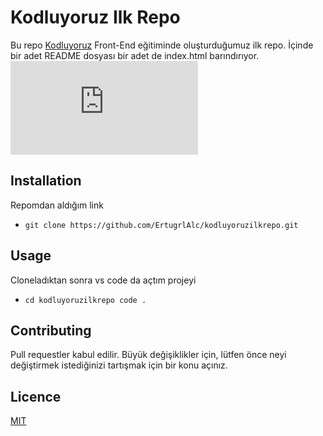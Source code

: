 # Kodluyoruz Ilk Repo
Bu repo [Kodluyoruz](https://www.kodluyoruz.org/) Front-End eğitiminde oluşturduğumuz ilk repo. İçinde bir adet README dosyası bir adet de index.html barındırıyor.
![Proje Fotoğrafı](https://github.com/ErtugrlAlc/kodluyoruzilkrepo/blob/main/README.md)
## Installation
Repomdan aldığım link
* `git clone https://github.com/ErtugrlAlc/kodluyoruzilkrepo.git`

## Usage
Cloneladıktan sonra vs code da açtım projeyi
* ```cd kodluyoruzilkrepo code .```

## Contributing
Pull requestler kabul edilir. Büyük değişiklikler için, lütfen önce neyi değiştirmek istediğinizi tartışmak için bir konu açınız.

## Licence
[MIT](https://choosealicense.com/)